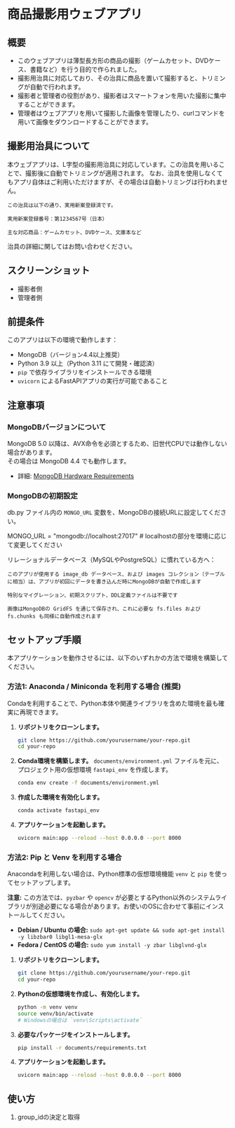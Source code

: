 # 商品撮影用ウェブアプリ

## 概要

- このウェブアプリは薄型長方形の商品の撮影（ゲームカセット、DVDケース、書籍など）を行う目的で作られました。
- 撮影用治具に対応しており、その治具に商品を置いて撮影すると、トリミングが自動で行われます。
- 撮影者と管理者の役割があり、撮影者はスマートフォンを用いた撮影に集中することができます。
- 管理者はウェブアプリを用いて撮影した画像を管理したり、curlコマンドを用いて画像をダウンロードすることができます。


## 撮影用治具について

本ウェブアプリは、L字型の撮影用治具に対応しています。この治具を用いることで、撮影後に自動でトリミングが適用されます。
なお、治具を使用しなくてもアプリ自体はご利用いただけますが、その場合は自動トリミングは行われません。

    この治具は以下の通り、実用新案登録済です。

    実用新案登録番号：第1234567号（日本）

    主な対応商品：ゲームカセット、DVDケース、文庫本など

治具の詳細に関してはお問い合わせください。

## スクリーンショット

- 撮影者側
- 管理者側




## 前提条件

このアプリは以下の環境で動作します：

- MongoDB（バージョン4.4以上推奨）
- Python 3.9 以上（Python 3.11 にて開発・確認済）
- `pip` で依存ライブラリをインストールできる環境
- `uvicorn` によるFastAPIアプリの実行が可能であること

## 注意事項

### MongoDBバージョンについて

MongoDB 5.0 以降は、AVX命令を必須とするため、旧世代CPUでは動作しない場合があります。  
その場合は MongoDB 4.4 でも動作します。

- 詳細: [MongoDB Hardware Requirements](https://www.mongodb.com/docs/manual/administration/production-notes/#hardware)

### MongoDBの初期設定

db.py ファイル内の `MONGO_URL` 変数を、MongoDBの接続URLに設定してください。

MONGO_URL = "mongodb://localhost:27017" # localhostの部分を環境に応じて変更してください

リレーショナルデータベース（MySQLやPostgreSQL）に慣れている方へ：

    このアプリが使用する image_db データベース、および images コレクション（テーブルに相当）は、アプリが初回にデータを書き込んだ時にMongoDBが自動で作成します

    特別なマイグレーション、初期スクリプト、DDL定義ファイルは不要です

    画像はMongoDBの GridFS を通じて保存され、これに必要な fs.files および fs.chunks も同様に自動作成されます



## セットアップ手順

本アプリケーションを動作させるには、以下のいずれかの方法で環境を構築してください。

### 方法1: Anaconda / Miniconda を利用する場合 (推奨)

Condaを利用することで、Python本体や関連ライブラリを含めた環境を最も確実に再現できます。

1.  **リポジトリをクローンします。**
    ```bash
    git clone https://github.com/yourusername/your-repo.git
    cd your-repo
    ```

2.  **Conda環境を構築します。**
    `documents/environment.yml` ファイルを元に、プロジェクト用の仮想環境 `fastapi_env` を作成します。
    ```bash
    conda env create -f documents/environment.yml
    ```

3.  **作成した環境を有効化します。**
    ```bash
    conda activate fastapi_env
    ```

4.  **アプリケーションを起動します。**
    ```bash
    uvicorn main:app --reload --host 0.0.0.0 --port 8000
    ```

### 方法2: Pip と Venv を利用する場合

Anacondaを利用しない場合は、Python標準の仮想環境機能 `venv` と `pip` を使ってセットアップします。

**注意:** この方法では、`pyzbar` や `opencv` が必要とするPython以外のシステムライブラリが別途必要になる場合があります。お使いのOSに合わせて事前にインストールしてください。

-   **Debian / Ubuntu の場合:**
    `sudo apt-get update && sudo apt-get install -y libzbar0 libgl1-mesa-glx`
-   **Fedora / CentOS の場合:**
    `sudo yum install -y zbar libglvnd-glx`

1.  **リポジトリをクローンします。**
    ```bash
    git clone https://github.com/yourusername/your-repo.git
    cd your-repo
    ```

2.  **Pythonの仮想環境を作成し、有効化します。**
    ```bash
    python -m venv venv
    source venv/bin/activate
    # Windowsの場合は `venv\Scripts\activate`
    ```

3.  **必要なパッケージをインストールします。**
    ```bash
    pip install -r documents/requirements.txt
    ```

4.  **アプリケーションを起動します。**
    ```bash
    uvicorn main:app --reload --host 0.0.0.0 --port 8000
    ```




## 使い方

1. group_idの決定と取得

